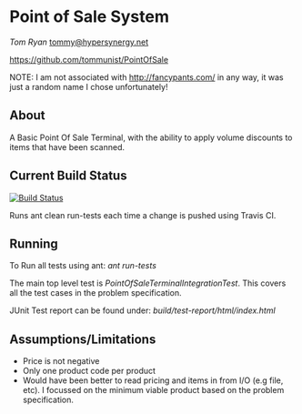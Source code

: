 Point of Sale System
====================

*Tom Ryan*
tommy@hypersynergy.net

https://github.com/tommunist/PointOfSale

NOTE: I am not associated with http://fancypants.com/ in any way, it was just a random name I chose unfortunately!

About
-----

A Basic Point Of Sale Terminal, with the ability to apply volume discounts to items that have been scanned.

Current Build Status
--------------

[![Build Status](https://secure.travis-ci.org/tommunist/PointOfSale.png)](http://travis-ci.org/tommunist/PointOfSale)

Runs ant clean run-tests each time a change is pushed using Travis CI.

Running
-------

To Run all tests using ant:
    *ant run-tests*


The main top level test is *PointOfSaleTerminalIntegrationTest*. This covers all the test cases in the problem specification.

JUnit Test report can be found under:
    *build/test-report/html/index.html*

Assumptions/Limitations
-----------

* Price is not negative
* Only one product code per product
* Would have been better to read pricing and items in from I/O (e.g file, etc). I focussed on the minimum viable product based on the problem specification.

